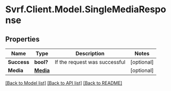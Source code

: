 # Svrf.Client.Model.SingleMediaResponse
## Properties

Name | Type | Description | Notes
------------ | ------------- | ------------- | -------------
**Success** | **bool?** | If the request was successful | [optional] 
**Media** | [**Media**](Media.md) |  | [optional] 

[[Back to Model list]](../README.md#documentation-for-models) [[Back to API list]](../README.md#documentation-for-api-endpoints) [[Back to README]](../README.md)

